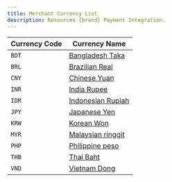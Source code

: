 ```yaml
---
title: Merchant Currency List
description: Resources {brand} Payment Integration.
---
```

| Currency Code | Currency Name                       |
| ------------- | ----------------------------------- |
| `BDT`         | [Bangladesh Taka](/docs/bank/bdt)   |
| `BRL`         | [Brazilian Real](/docs/bank/brl)    |
| `CNY`         | [Chinese Yuan](/docs/bank/cny)      |
| `INR`         | [India Rupee](/docs/bank/inr)       |
| `IDR`         | [Indonesian Rupiah](/docs/bank/idr) |
| `JPY`         | [Japanese Yen](/docs/bank/jpy)      |
| `KRW`         | [Korean Won](/docs/bank/krw)        |
| `MYR`         | [Malaysian ringgit](/docs/bank/myr) |
| `PHP`         | [Philippine peso](/docs/bank/php)   |
| `THB`         | [Thai Baht](/docs/bank/thb)         |
| `VND`         | [Vietnam Dong](/docs/bank/vnd)      |

